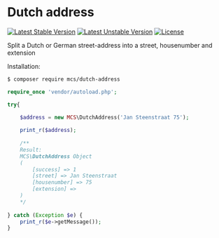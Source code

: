 # Dutch address
[![Latest Stable Version](https://poser.pugx.org/mcs/dutch-address/v/stable)](https://packagist.org/packages/mcs/dutch-address) [![Latest Unstable Version](https://poser.pugx.org/mcs/dutch-address/v/unstable)](https://packagist.org/packages/mcs/dutch-address) [![License](https://poser.pugx.org/mcs/dutch-address/license)](https://packagist.org/packages/mcs/dutch-address)

Split a Dutch or German street-address into a street, housenumber and extension

Installation:
```bash
$ composer require mcs/dutch-address
```

```php
require_once 'vendor/autoload.php';

try{

    $address = new MCS\DutchAddress('Jan Steenstraat 75');
    
    print_r($address);
    
    /**
    Result:
    MCS\DutchAddress Object
    (
        [success] => 1
        [street] => Jan Steenstraat
        [housenumber] => 75
        [extension] => 
    )
    */
        
} catch (Exception $e) {
    print_r($e->getMessage());    
}
```
